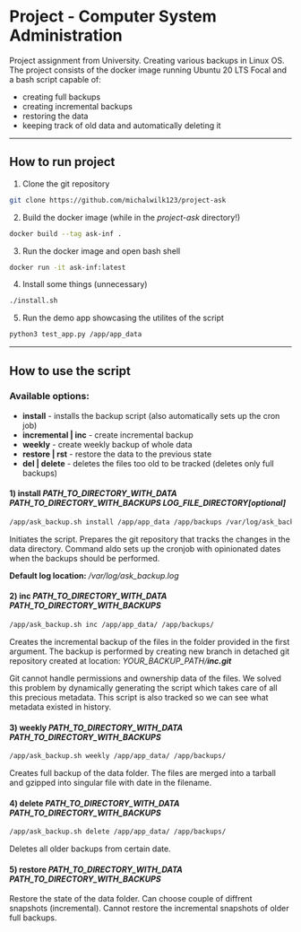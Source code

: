 # Project - Computer System Administration

Project assignment from University. Creating various backups in Linux OS.
The project consists of the docker image running Ubuntu 20 LTS Focal and
a bash script capable of:
- creating full backups
- creating incremental backups
- restoring the data
- keeping track of old data and automatically deleting it

---

## How to run project

1. Clone the git repository
```bash
git clone https://github.com/michalwilk123/project-ask
```

2. Build the docker image (while in the _project-ask_ directory!)
```bash
docker build --tag ask-inf .
```

3. Run the docker image and open bash shell 
```bash
docker run -it ask-inf:latest
```

4. Install some things (unnecessary)
```bash
./install.sh
```

5. Run the demo app showcasing the utilites of the script
```bash
python3 test_app.py /app/app_data
```

---

## How to use the script

### Available options:
* **install** - installs the backup script (also automatically sets up the cron job)
* **incremental | inc** - create incremental backup
* **weekly** - create weekly backup of whole data
* **restore | rst** - restore the data to the previous state
* **del | delete** - deletes the files too old to be tracked (deletes only full backups)

#### 1) install _PATH_TO_DIRECTORY_WITH_DATA_ _PATH_TO_DIRECTORY_WITH_BACKUPS_ _LOG_FILE_DIRECTORY[optional]_

``` bash
/app/ask_backup.sh install /app/app_data /app/backups /var/log/ask_backup.log
```
Initiates the script. Prepares the git repository that tracks the changes in the data directory. 
Command aldo sets up the cronjob with opinionated dates when the backups should be performed.

**Default log location:** _/var/log/ask_backup.log_

#### 2) inc _PATH_TO_DIRECTORY_WITH_DATA_ _PATH_TO_DIRECTORY_WITH_BACKUPS_

``` bash
/app/ask_backup.sh inc /app/app_data/ /app/backups/
```
Creates the incremental backup of the files in the folder provided in the first argument.
The backup is performed by creating new branch in detached git repository created at location:
_YOUR_BACKUP_PATH/**inc.git**_

Git cannot handle permissions and ownership data of the files. We solved this problem by dynamically
generating the script which takes care of all this precious metadata. This script is also tracked so we can see 
what metadata existed in history.

#### 3) weekly _PATH_TO_DIRECTORY_WITH_DATA_ _PATH_TO_DIRECTORY_WITH_BACKUPS_
``` bash
/app/ask_backup.sh weekly /app/app_data/ /app/backups/
```
Creates full backup of the data folder. The files are merged into a tarball and gzipped into singular file
with date in the filename.

#### 4) delete _PATH_TO_DIRECTORY_WITH_DATA_ _PATH_TO_DIRECTORY_WITH_BACKUPS_
``` bash
/app/ask_backup.sh delete /app/app_data/ /app/backups/
```

Deletes all older backups from certain date.

#### 5) restore _PATH_TO_DIRECTORY_WITH_DATA_ _PATH_TO_DIRECTORY_WITH_BACKUPS_
Restore the state of the data folder. Can choose couple of diffrent snapshots (incremental).
Cannot restore the incremental snapshots of older full backups.


